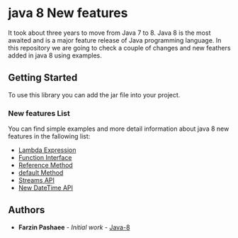 # java 8 New features 
It took about three years to move from Java 7 to 8. Java 8 is the most awaited and is a major feature release of Java programming language. In this repository we are going to check a couple of changes and new feathers added in java 8 using examples.

## Getting Started
To use this library you can add the jar file into your project.

### New features List
You can find simple examples and more detail information about java 8 new features in the fallowing list: 
- [Lambda Expression](https://github.com/farzinpashaee/java-8/tree/master/src/java8/lambdaExpression)
- [Function Interface](https://github.com/farzinpashaee/java-8/tree/master/src/java8/functionInterface)
- [Reference Method](https://github.com/farzinpashaee/java-8/tree/master/src/java8/referenceMethod) 
- [default Method](https://github.com/farzinpashaee/java-8/tree/master/src/java8/defaultMethods)
- [Streams API](https://github.com/farzinpashaee/java-8/tree/master/src/java8/streamsApi)
- [New DateTime API](https://github.com/farzinpashaee/java-8/tree/master/src/java8/dateTimeApi)

## Authors

* **Farzin Pashaee** - *Initial work* - [Java-8](https://github.com/farzinpashaee/java-8)


